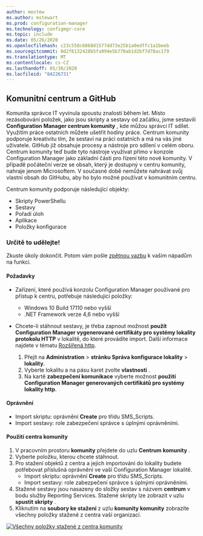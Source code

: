 ```yaml
---
author: mestew
ms.author: mstewart
ms.prod: configuration-manager
ms.technology: configmgr-core
ms.topic: include
ms.date: 05/26/2020
ms.openlocfilehash: c23c558c6868d1577dd73e25b1a0edffc1a1beeb
ms.sourcegitcommit: 0d2f6132428b5fa994e5b770ab1d2bf7d78ac179
ms.translationtype: MT
ms.contentlocale: cs-CZ
ms.lasthandoff: 05/30/2020
ms.locfileid: "84226731"
---
```

## <a name="community-hub-and-github"></a>Komunitní centrum a GitHub
<!--3555935, 3555936-->

Komunita správce IT vyvinula spoustu znalostí během let. Místo rezásobování položek, jako jsou skripty a sestavy od začátku, jsme sestavili **Configuration Manager centrum komunity** , kde můžou správci IT sdílet. Využitím práce ostatních můžete ušetřit hodiny práce. Centrum komunity podporuje kreativitu tím, že sestaví na práci ostatních a má na vás jiné uživatele. GitHub již obsahuje procesy a nástroje pro sdílení v celém oboru. Centrum komunity teď bude tyto nástroje využívat přímo v konzole Configuration Manager jako základní části pro řízení této nové komunity. V případě počáteční verze se obsah, který je dostupný v centru komunity, nahraje jenom Microsoftem. V současné době nemůžete nahrávat svůj vlastní obsah do GitHubu, aby ho bylo možné používat v komunitním centru.

Centrum komunity podporuje následující objekty:
- Skripty PowerShellu
- Sestavy
- Pořadí úloh
- Aplikace
- Položky konfigurace  


### <a name="try-it-out"></a>Určitě to udělejte!

Zkuste úkoly dokončit. Potom vám pošle [zpětnou vazbu](../../technical-preview-2003.md#bkmk_feedback) k vašim nápadům na funkci.


#### <a name="prerequisites"></a>Požadavky

- Zařízení, které používá konzolu Configuration Manager používané pro přístup k centru, potřebuje následující položky:
   - Windows 10 Build 17110 nebo vyšší
   - .NET Framework verze 4,6 nebo vyšší


- Chcete-li stáhnout sestavy, je třeba zapnout možnost **použít Configuration Manager vygenerované certifikáty pro systémy lokality protokolu HTTP** v lokalitě, do které provádíte import. Další informace najdete v tématu [Rozšířená http](/sccm/core/plan-design/hierarchy/enhanced-http).
   1. Přejít na **Administration**  >  **stránku Správa konfigurace lokality**  >  **lokality**.
   1. Vyberte lokalitu a na pásu karet zvolte **vlastnosti** .
   1. Na kartě **zabezpečení komunikace** vyberte možnost **použití Configuration Manager generovaných certifikátů pro systémy lokality http**.

#### <a name="permissions"></a>Oprávnění

- Import skriptu: oprávnění **Create** pro třídu SMS_Scripts.
- Import sestavy: role zabezpečení správce s úplnými oprávněními.

#### <a name="use-the-community-hub"></a>Použití centra komunity

1. V pracovním prostoru **komunity** přejdete do uzlu **Centrum komunity** .
1. Vyberte položku, kterou chcete stáhnout.
1. Pro stažení objektů z centra a jejich importování do lokality budete potřebovat příslušná oprávnění ve vaší Configuration Manager lokalitě.
    - Import skriptu: oprávnění **Create** pro třídu SMS_Scripts.
    - Import sestavy: role zabezpečení správce s úplnými oprávněními.
1. Stažené sestavy jsou nasazeny do složky sestav s názvem **centrum** v bodu služby Reporting Services. Stažené skripty lze zobrazit v uzlu **spustit skripty** .
1. Kliknutím na **soubory ke stažení** z uzlu **komunity komunity** zobrazíte všechny položky stažené z centra vaší organizací.

[![Všechny položky stažené z centra komunity](../../media/3555935-community-hub-downloads.png)](../../media/3555935-community-hub-downloads.png#lightbox)
